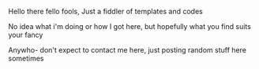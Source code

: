 Hello there fello fools, Just a fiddler of templates and codes

No idea what i'm doing or how I got here, but hopefully what you find suits your fancy

Anywho- don't expect to contact me here, just posting random stuff here sometimes
